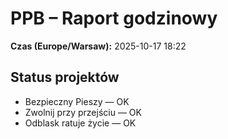 # PPB – Raport godzinowy
**Czas (Europe/Warsaw):** 2025-10-17 18:22

## Status projektów
- Bezpieczny Pieszy — OK
- Zwolnij przy przejściu — OK
- Odblask ratuje życie — OK

